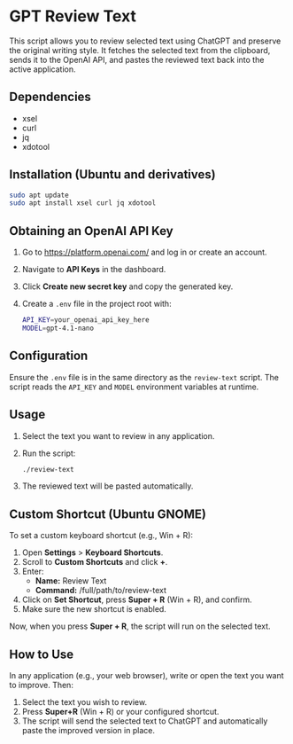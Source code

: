  # GPT Review Text

 This script allows you to review selected text using ChatGPT and preserve the original writing style.
 It fetches the selected text from the clipboard, sends it to the OpenAI API, and pastes the reviewed text back into the active application.

 ## Dependencies
 - xsel
 - curl
 - jq
 - xdotool

 ## Installation (Ubuntu and derivatives)

 ```bash
 sudo apt update
 sudo apt install xsel curl jq xdotool
 ```

 ## Obtaining an OpenAI API Key
 1. Go to https://platform.openai.com/ and log in or create an account.
 2. Navigate to **API Keys** in the dashboard.
 3. Click **Create new secret key** and copy the generated key.
 4. Create a `.env` file in the project root with:

    ```bash
    API_KEY=your_openai_api_key_here
    MODEL=gpt-4.1-nano
    ```

 ## Configuration
 Ensure the `.env` file is in the same directory as the `review-text` script.
 The script reads the `API_KEY` and `MODEL` environment variables at runtime.

 ## Usage
 1. Select the text you want to review in any application.
 2. Run the script:

    ```bash
    ./review-text
    ```

 3. The reviewed text will be pasted automatically.

 ## Custom Shortcut (Ubuntu GNOME)
 To set a custom keyboard shortcut (e.g., Win + R):

 1. Open **Settings** > **Keyboard Shortcuts**.
 2. Scroll to **Custom Shortcuts** and click **+**.
 3. Enter:
    - **Name:** Review Text
    - **Command:** /full/path/to/review-text
 4. Click on **Set Shortcut**, press **Super + R** (Win + R), and confirm.
 5. Make sure the new shortcut is enabled.

 Now, when you press **Super + R**, the script will run on the selected text.

## How to Use

In any application (e.g., your web browser), write or open the text you want to improve. Then:

1. Select the text you wish to review.
2. Press **Super+R** (Win + R) or your configured shortcut.
3. The script will send the selected text to ChatGPT and automatically paste the improved version in place.